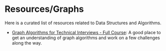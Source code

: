 # Resources/Graphs

Here is a curated list of resources related to Data Structures and Algorithms.

- [Graph Algorithms for Technical Interviews - Full Course](https://www.youtube.com/watch?v=tWVWeAqZ0WU): A good place to get an understanding of graph algorithms and work on a few challenges along the way.
